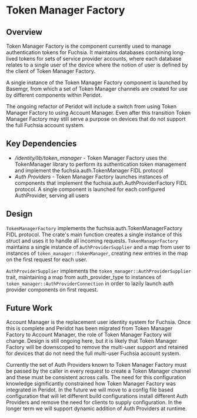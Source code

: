 # Token Manager Factory

## Overview

Token Manager Factory is the component currently used to manage authentication
tokens for Fuchsia. It maintains databases containing long-lived tokens for
sets of service provider accounts, where each database relates to a single user
of the device where the notion of user is defined by the client of Token Manager
Factory.

A single instance of the Token Manager Factory component is launched by Basemgr,
from which a set of Token Manager channels are created for use by different
components within Peridot.

The ongoing refactor of Peridot will include a switch from using Token Manager
Factory to using Account Manager. Even after this transition Token Manager
Factory may still serve a purpose on devices that do not support the full
Fuchsia account system.


## Key Dependencies

* */identity/lib/token_manager* - Token Manager Factory uses the TokenManager
  library to perform its authentication token management and implement the
  fuchsia.auth.TokenManager FIDL protocol
* *Auth Providers* - Token Manager Factory launches instances of components that
  implement the fuchsia.auth.AuthProviderFactory FIDL protocol. A single
  component is launched for each configured AuthProvider, serving all users


## Design

`TokenManagerFactory` implements the fuchsia.auth.TokenManagerFactory FIDL
protocol. The crate's main function creates a single instance of this struct
and uses it to handle all incoming requests.  `TokenManagerFactory` maintains a
single instance of `AuthProviderSupplier` and a map from user to instances of
`token_manager::TokenManager`, creating new entries in the map on the first
request for each user.

`AuthProviderSupplier` implements the `token_manager::AuthProviderSupplier`
trait, maintaining a map from auth_provider_type to instances of
`token_manager::AuthProviderConnection` in order to lazily launch auth provider
components on first request.


## Future Work

Account Manager is the replacement user identity system for Fuchsia. Once this
is complete and Peridot has been migrated from Token Manager Factory to Account
Manager, the role of Token Manager Factory will change. Design is still ongoing
here, but it is likely that Token Manager Factory will be downscoped to remove
the multi-user support and retained for devices that do not need the full
multi-user Fuchsia account system.

Currently the set of Auth Providers known to Token Manager Factory must be
passed by the caller in every request to create a Token Manager channel and
these must be consistent across calls. The need for this configuration knowledge
significantly constrained how Token Manager Factory was integrated in Peridot.
In the future we will move to a config file based configuration that will
let different build configurations install different Auth Providers and remove
the need for clients to supply configuration.  In the longer term we will
support dynamic addition of Auth Providers at runtime.
